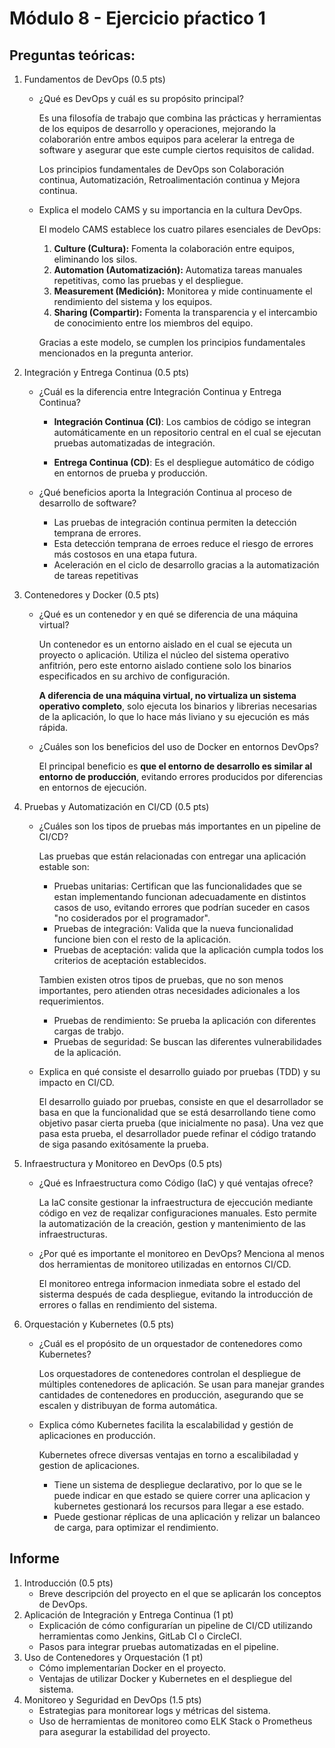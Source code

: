 # Módulo 8 - Ejercicio pŕactico 1

## Preguntas teóricas:

1.  Fundamentos de DevOps (0.5 pts)

    - ¿Qué es DevOps y cuál es su propósito principal?

      Es una filosofía de trabajo que combina las prácticas y herramientas de los equipos de desarrollo y operaciones, mejorando la colaborarión entre ambos equipos para acelerar la entrega de software y asegurar que este cumple ciertos requisitos de calidad.

      Los principios fundamentales de DevOps son Colaboración continua, Automatización, Retroalimentación continua y Mejora continua.

    - Explica el modelo CAMS y su importancia en la cultura DevOps.

      El modelo CAMS establece los cuatro pilares esenciales de DevOps:

      1.  **Culture (Cultura):** Fomenta la colaboración entre equipos, eliminando los silos.
      2.  **Automation (Automatización):** Automatiza tareas manuales repetitivas, como las pruebas y el despliegue.
      3.  **Measurement (Medición):** Monitorea y mide continuamente el rendimiento del sistema y los equipos.
      4.  **Sharing (Compartir):** Fomenta la transparencia y el intercambio de conocimiento entre los miembros del equipo.

      Gracias a este modelo, se cumplen los principios fundamentales mencionados en la pregunta anterior.

2.  Integración y Entrega Continua (0.5 pts)

    - ¿Cuál es la diferencia entre Integración Continua y Entrega Continua?

      - **Integración Continua (CI)**: Los cambios de código se integran automáticamente en un repositorio central en el cual se ejecutan pruebas automatizadas de integración.

      - **Entrega Continua (CD)**: Es el despliegue automático de código en entornos de prueba y producción.

    - ¿Qué beneficios aporta la Integración Continua al proceso de desarrollo de software?
      - Las pruebas de integración continua permiten la detección temprana de errores.
      - Esta detección temprana de erroes reduce el riesgo de errores más costosos en una etapa futura.
      - Aceleración en el ciclo de desarrollo gracias a la automatización de tareas repetitivas

3.  Contenedores y Docker (0.5 pts)

    - ¿Qué es un contenedor y en qué se diferencia de una máquina virtual?

      Un contenedor es un entorno aislado en el cual se ejecuta un proyecto o aplicación. Utiliza el núcleo del sistema operativo anfitrión, pero este entorno aislado contiene solo los binarios especificados en su archivo de configuración.

      **A diferencia de una máquina virtual, no virtualiza un sistema operativo completo**, solo ejecuta los binarios y librerias necesarias de la aplicación, lo que lo hace más liviano y su ejecución es más rápida.

    - ¿Cuáles son los beneficios del uso de Docker en entornos DevOps?

      El principal beneficio es **que el entorno de desarrollo es similar al entorno de producción**, evitando errores producidos por diferencias en entornos de ejecución.

4.  Pruebas y Automatización en CI/CD (0.5 pts)

    - ¿Cuáles son los tipos de pruebas más importantes en un pipeline de CI/CD?

      Las pruebas que están relacionadas con entregar una aplicación estable son:

      - Pruebas unitarias: Certifican que las funcionalidades que se estan implementando funcionan adecuadamente en distintos casos de uso, evitando errores que podrían suceder en casos "no cosiderados por el programador".
      - Pruebas de integración: Valida que la nueva funcionalidad funcione bien con el resto de la aplicación.
      - Pruebas de aceptación: valida que la aplicación cumpla todos los criterios de aceptación establecidos.

      Tambien existen otros tipos de pruebas, que no son menos importantes, pero atienden otras necesidades adicionales a los requerimientos.

      - Pruebas de rendimiento: Se prueba la aplicación con diferentes cargas de trabjo.
      - Pruebas de seguridad: Se buscan las diferentes vulnerabilidades de la aplicación.

    - Explica en qué consiste el desarrollo guiado por pruebas (TDD) y su impacto en CI/CD.

      El desarrollo guiado por pruebas, consiste en que el desarrollador se basa en que la funcionalidad que se está desarrollando tiene como objetivo pasar cierta prueba (que inicialmente no pasa). Una vez que pasa esta prueba, el desarrollador puede refinar el código tratando de siga pasando exitósamente la prueba.

5.  Infraestructura y Monitoreo en DevOps (0.5 pts)

    - ¿Qué es Infraestructura como Código (IaC) y qué ventajas ofrece?

      La IaC consite gestionar la infraestructura de ejeccución mediante código en vez de reqalizar configuraciones manuales. Esto permite la automatización de la creación, gestion y mantenimiento de las infraestructuras.

    - ¿Por qué es importante el monitoreo en DevOps? Menciona al menos dos herramientas de monitoreo utilizadas en entornos CI/CD.

      El monitoreo entrega informacion inmediata sobre el estado del sisterma después de cada despliegue, evitando la introducción de errores o fallas en rendimiento del sistema.

6.  Orquestación y Kubernetes (0.5 pts)

    - ¿Cuál es el propósito de un orquestador de contenedores como Kubernetes?

      Los orquestadores de contenedores controlan el despliegue de múltiples contenedores de aplicación. Se usan para manejar grandes cantidades de contenedores en producción, asegurando que se escalen y distribuyan de forma automática.

    - Explica cómo Kubernetes facilita la escalabilidad y gestión de aplicaciones en producción.

      Kubernetes ofrece diversas ventajas en torno a escalibiladad y gestion de aplicaciones.

      - Tiene un sistema de despliegue declarativo, por lo que se le puede indicar en que estado se quiere correr una aplicacion y kubernetes gestionará los recursos para llegar a ese estado.
      - Puede gestionar réplicas de una aplicación y relizar un balanceo de carga, para optimizar el rendimiento.

## Informe

1. Introducción (0.5 pts)
   - Breve descripción del proyecto en el que se aplicarán los conceptos de DevOps.
2. Aplicación de Integración y Entrega Continua (1 pt)
   - Explicación de cómo configurarían un pipeline de CI/CD utilizando herramientas como Jenkins, GitLab CI o CircleCI.
   - Pasos para integrar pruebas automatizadas en el pipeline.
3. Uso de Contenedores y Orquestación (1 pt)
   - Cómo implementarían Docker en el proyecto.
   - Ventajas de utilizar Docker y Kubernetes en el despliegue del sistema.
4. Monitoreo y Seguridad en DevOps (1.5 pts)
   - Estrategias para monitorear logs y métricas del sistema.
   - Uso de herramientas de monitoreo como ELK Stack o Prometheus para asegurar la estabilidad del proyecto.
